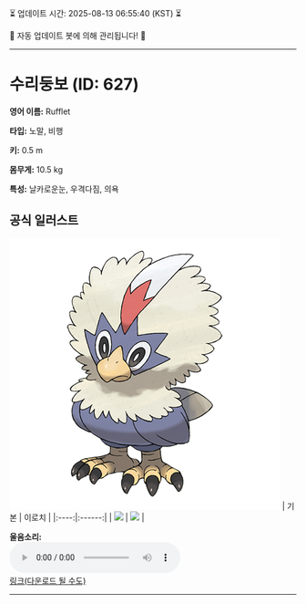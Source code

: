 
⏳ 업데이트 시간: 2025-08-13 06:55:40 (KST) ⏳

🤖 자동 업데이트 봇에 의해 관리됩니다! 🤖

---

# 수리둥보 (ID: 627)
**영어 이름:** Rufflet

**타입:** 노말, 비행

**키:** 0.5 m

**몸무게:** 10.5 kg

**특성:** 날카로운눈, 우격다짐, 의욕

## 공식 일러스트
![](https://raw.githubusercontent.com/PokeAPI/sprites/master/sprites/pokemon/other/official-artwork/627.png)
| 기본 | 이로치 |
|:----:|:------:|
| <img src="http://play.pokemonshowdown.com/sprites/ani/rufflet.gif" width="200"> | <img src="http://play.pokemonshowdown.com/sprites/ani-shiny/rufflet.gif" width="200"> |

**울음소리:**<br><audio controls src="https://raw.githubusercontent.com/PokeAPI/cries/main/cries/pokemon/latest/627.ogg"></audio><br> [링크(다운로드 될 수도)](https://raw.githubusercontent.com/PokeAPI/cries/main/cries/pokemon/latest/627.ogg)


---
